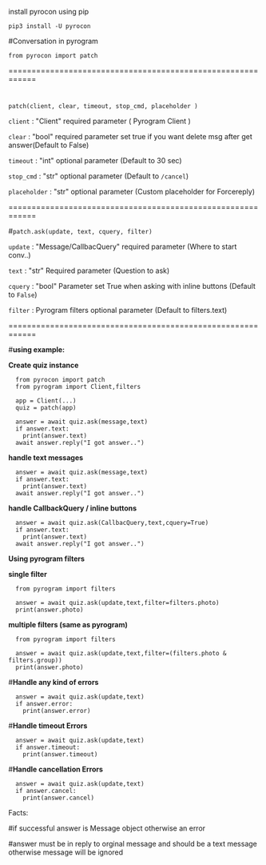 install pyrocon using pip

```pip3 install -U pyrocon```

#Conversation in pyrogram 



```from pyrocon import patch```

============================================================
#
 
``` patch(client, clear, timeout, stop_cmd, placeholder ) ```

```client``` : "Client" required parameter ( Pyrogram Client )


```clear``` : "bool" required parameter set true if you want delete msg after get answer(Default to False)


```timeout``` : "int" optional parameter (Default to 30 sec)


```stop_cmd``` : "str" optional parameter (Default to ```/cancel```)


```placeholder``` : "str" optional parameter (Custom placeholder for Forcereply)



============================================================





#``` patch.ask(update, text, cquery, filter) ```

```update``` : "Message/CallbacQuery" required parameter (Where to start conv..)


```text``` : "str" Required parameter (Question to ask)


```cquery``` : "bool" Parameter set True when asking with inline buttons (Default to ```False```)


```filter``` : Pyrogram filters optional parameter (Default to filters.text)




============================================================

#**using example:**



**Create quiz instance**
```
  from pyrocon import patch
  from pyrogram import Client,filters
  
  app = Client(...)
  quiz = patch(app)
  
  answer = await quiz.ask(message,text)
  if answer.text:
    print(answer.text)
  await answer.reply("I got answer..")
```




**handle text messages**

```
  answer = await quiz.ask(message,text)
  if answer.text:
    print(answer.text)
  await answer.reply("I got answer..")
  ```




**handle CallbackQuery / inline buttons**

```
  answer = await quiz.ask(CallbacQuery,text,cquery=True)
  if answer.text:
    print(answer.text)
  await answer.reply("I got answer..")
  ```




**Using pyrogram filters**

 __single filter__ 

```
  from pyrogram import filters

  answer = await quiz.ask(update,text,filter=filters.photo)
  print(answer.photo)

  ```
 
__multiple filters (same as pyrogram)__

```
  from pyrogram import filters

  answer = await quiz.ask(update,text,filter=(filters.photo & filters.group))
  print(answer.photo)

  ```




#**Handle any kind of errors**

```
  answer = await quiz.ask(update,text)
  if answer.error:
    print(answer.error)
  ```


#**Handle timeout Errors**

```
  answer = await quiz.ask(update,text)
  if answer.timeout:
    print(answer.timeout)
  ```


#**Handle cancellation Errors**

```
  answer = await quiz.ask(update,text)
  if answer.cancel:
    print(answer.cancel)
  ```





Facts:

#if successful answer is Message object otherwise an error

#answer must be in reply to orginal message and should be a text message otherwise message will be ignored 


